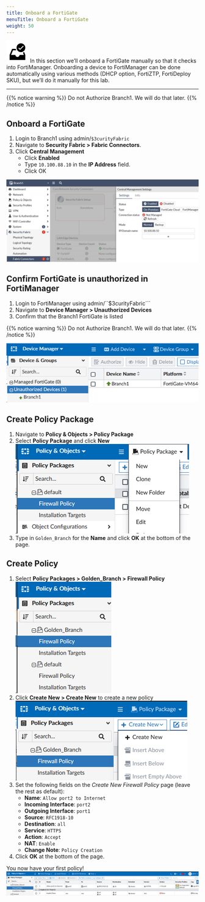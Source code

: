 ```yaml
---
title: Onboard a FortiGate
menuTitle: Onboard a FortiGate
weight: 50
---
```


![search_icon](check_box.svg)
In this section we’ll onboard a FortiGate manually so that it checks into FortiManager. Onboarding a device to FortiManager can be done automatically using various methods (DHCP option, FortiZTP, FortiDeploy SKU), but we’ll do it manually for this lab.

---

{{% notice warning %}}
Do not Authorize Branch1. We will do that later.
{{% /notice %}}

## Onboard a FortiGate
1. Login to Branch1 using admin/```$3curityFabric```
2. Navigate to **Security Fabric > Fabric Connectors**.
3. Click **Central Management**
    - Click **Enabled**
    - Type ```10.100.88.10``` in the **IP Address** field.
    - Click OK

![Authorize FMG](authorize_fmg.png)


## Confirm FortiGate is unauthorized in FortiManager
1. Login to FortiManager using admin/``$3curityFabric```
2. Navigate to **Device Manager > Unauthorized Devices**
3. Confirm that the Branch1 FortiGate is listed

{{% notice warning %}}
Do not Authorize Branch1. We will do that later.
{{% /notice %}}

![Unauthorized branch1](unauthed_devices.png)

## Create Policy Package
1. Navigate to **Policy & Objects > Policy Package**
2. Select **Policy Package** and click **New**
![create_policy_package](create_policy_package.png)
3. Type in ```Golden_Branch``` for the **Name** and click **OK** at the bottom of the page.

## Create Policy
1. Select **Policy Packages > Golden_Branch > Firewall Policy**
![golden_branch](golden_branch.png)
2. Click **Create New > Create New**  to create a new policy
![create_new_policy](create_new_policy.png)
3. Set the following fields on the _Create New Firewall Policy_ page (leave the rest as default):
    - **Name**: `Allow port2 to Internet`
    - **Incoming Interface**: `port2`
    - **Outgoing Interface**: `port1`
    - **Source**: `RFC1918-10`
    - **Destination**: `all`
    - **Service**: `HTTPS`
    - **Action**: `Accept`
    - **NAT**: `Enable`
    - **Change Note**: `Policy Creation`
4. Click **OK** at the bottom of the page.

You now have your first policy!
![new_policy](new_policy.png)
